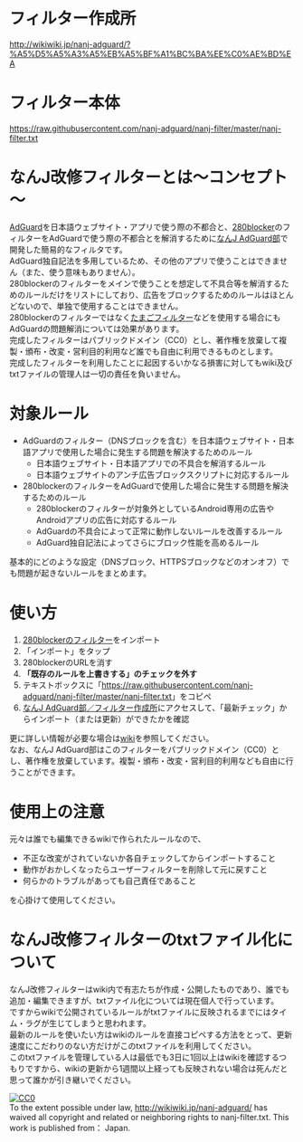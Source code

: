 # フィルター作成所
<http://wikiwiki.jp/nanj-adguard/?%A5%D5%A5%A3%A5%EB%A5%BF%A1%BC%BA%EE%C0%AE%BD%EA>
# フィルター本体
<https://raw.githubusercontent.com/nanj-adguard/nanj-filter/master/nanj-filter.txt>
# なんJ改修フィルターとは～コンセプト～
[AdGuard](https://adguard.com/en/adguard-android/overview.html)を日本語ウェブサイト・アプリで使う際の不都合と、[280blocker](https://280blocker.net/)のフィルターをAdGuardで使う際の不都合とを解消するために[なんJ AdGuard部](http://wikiwiki.jp/nanj-adguard/)で開発した簡易的なフィルタです。  
AdGuard独自記法を多用しているため、その他のアプリで使うことはできません（また、使う意味もありません）。  
280blockerのフィルターをメインで使うことを想定して不具合等を解消するためのルールだけをリストにしており、広告をブロックするためのルールはほとんどないので、単独で使用することはできません。  
280blockerのフィルターではなく[たまごフィルター](http://pokapoka.html.xdomain.jp/tamago.html)などを使用する場合にもAdGuardの問題解消については効果があります。  
完成したフィルターはパブリックドメイン（CC0）とし、著作権を放棄して複製・頒布・改変・営利目的利用など誰でも自由に利用できるものとします。  
完成したフィルターを利用したことに起因するいかなる損害に対してもwiki及びtxtファイルの管理人は一切の責任を負いません。
# 対象ルール
- AdGuardのフィルター（DNSブロックを含む）を日本語ウェブサイト・日本語アプリで使用した場合に発生する問題を解決するためのルール
    - 日本語ウェブサイト・日本語アプリでの不具合を解消するルール
    - 日本語ウェブサイトのアンチ広告ブロックスクリプトに対応するルール
- 280blockerのフィルターをAdGuardで使用した場合に発生する問題を解決するためのルール
    - 280blockerのフィルターが対象外としているAndroid専用の広告やAndroidアプリの広告に対応するルール
    - AdGuardの不具合によって正常に動作しないルールを改善するルール
    - AdGuard独自記法によってさらにブロック性能を高めるルール

基本的にどのような設定（DNSブロック、HTTPSブロックなどのオンオフ）でも問題が起きないルールをまとめます。
# 使い方
1. [280blockerのフィルター](https://280blocker.net/files/280blocker_adblock.txt)をインポート  
2. 「インポート」をタップ  
3. 280blockerのURLを消す  
4.  **「既存のルールを上書きする」のチェックを外す**   
5. テキストボックスに「<https://raw.githubusercontent.com/nanj-adguard/nanj-filter/master/nanj-filter.txt>」をコピペ  
6. [なんJ AdGuard部／フィルター作成所](http://wikiwiki.jp/nanj-adguard/?%A5%D5%A5%A3%A5%EB%A5%BF%A1%BC%BA%EE%C0%AE%BD%EA)にアクセスして、「最新チェック」からインポート（または更新）ができたかを確認

更に詳しい情報が必要な場合は[wiki](http://wikiwiki.jp/nanj-adguard/?%A5%D5%A5%A3%A5%EB%A5%BF%A1%BC%A4%CE%B9%B9%BF%B7)を参照してください。  
なお、なんJ AdGuard部はこのフィルターをパブリックドメイン（CC0）とし、著作権を放棄しています。複製・頒布・改変・営利目的利用なども自由に行うことができます。
# 使用上の注意
元々は誰でも編集できるwikiで作られたルールなので、
- 不正な改変がされていないか各自チェックしてからインポートすること
- 動作がおかしくなったらユーザーフィルターを削除して元に戻すこと
- 何らかのトラブルがあっても自己責任であること

を心掛けて使用してください。
# なんJ改修フィルターのtxtファイル化について
なんJ改修フィルターはwiki内で有志たちが作成・公開したものであり、誰でも追加・編集できますが、txtファイル化については現在個人で行っています。  
ですからwikiで公開されているルールがtxtファイルに反映されるまでにはタイム・ラグが生じてしまうと思われます。  
最新のルールを使いたい方はwikiのルールを直接コピペする方法をとって、更新速度にこだわりのない方だけがこのtxtファイルを利用してください。  
このtxtファイルを管理している人は最低でも3日に1回以上はwikiを確認するつもりですから、wikiの更新から1週間以上経っても反映されない場合は死んだと思って誰かが引き継いでください。  

<p xmlns:dct="http://purl.org/dc/terms/" xmlns:vcard="http://www.w3.org/2001/vcard-rdf/3.0#">
  <a rel="license"
     href="http://creativecommons.org/publicdomain/zero/1.0/">
    <img src="http://i.creativecommons.org/p/zero/1.0/88x31.png" style="border-style: none;" alt="CC0" />
  </a>
  <br />
  To the extent possible under law,
  <a rel="dct:publisher"
     href="http://wikiwiki.jp/nanj-adguard/">http://wikiwiki.jp/nanj-adguard/</a>
  has waived all copyright and related or neighboring rights to
  <span property="dct:title">nanj-filter.txt</span>.
This work is published from：
<span property="vcard:Country" datatype="dct:ISO3166"
      content="JP" about="http://wikiwiki.jp/nanj-adguard/">
Japan</span>.
</p>
